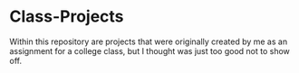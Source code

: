 # Class-Projects
Within this repository are projects that were originally created by me as an assignment for a college class, but I thought was just too good not to show off.
